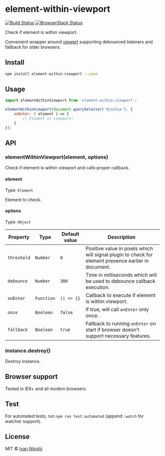# element-within-viewport

[![Build Status][ci-img]][ci] [![BrowserStack Status][browserstack-img]][browserstack]

Check if element is within viewport.

Convenient wrapper around [viewprt](https://github.com/gpoitch/viewprt) supporting debounced listeners and fallback for older browsers.

## Install

```sh
npm install element-within-viewport --save
```

## Usage

```js
import elementWithinViewport from 'element-within-viewport';

elementWithinViewport(document.querySelector('#jackie'), {
	onEnter: ( element ) => {
		// Element in viewport!
	}
});
```

## API

### elementWithinViewport(element, options)

Check if element is within viewport and calls proper callback.

#### element

Type: `Element`

Element to check.

#### options

Type: `Object`

| Property | Type | Default value | Description |
| --- | --- | --- | --- |
| `threshold` | `Number` | `0` | Positive value in pixels which will signal plugin to check for element presence earlier in document. |
| `debounce` | `Number` | `300` | Time in milliseconds which will be used to debounce callback execution. |
| `onEnter` | `Function` | `() => {}` | Callback to execute if element is within viewport. |
| `once` | `Boolean` | `false` | If true, will call `onEnter` only once. |
| `fallback` | `Boolean` | `true` | Fallback to running `onEnter` on start if browser doesn’t support necessary features. |

### instance.destroy()

Destroy instance.

## Browser support

Tested in IE9+ and all modern browsers.

## Test

For automated tests, run `npm run test:automated` (append `:watch` for watcher support).

## License

MIT © [Ivan Nikolić](http://ivannikolic.com)

[ci]: https://travis-ci.com/niksy/element-within-viewport
[ci-img]: https://travis-ci.com/niksy/element-within-viewport.svg?branch=master
[browserstack]: https://www.browserstack.com/
[browserstack-img]: https://www.browserstack.com/automate/badge.svg?badge_key=N1NNRmJzVHl6WGZYem1CZkxvQk9xSDZLOUtMaGlhbXNRd0kydGM3SURaaz0tLTBqVWlxQXp6cTVmSUM1eEV4TVhCREE9PQ==--824629ccac56e8c6b37b39dc728d871f2c31c336
